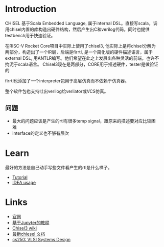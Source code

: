 # Introduction
CHISEL 基于Scala Embedded Language, 属于internal DSL。直接写scala，调用chisel内置的库构造出硬件结构，然后产生出C和verilog代码，同时也提供testbench用于快速验证。

在RISC-V Rocket Core项目中实际上使用了chisel3, 他实际上是将chisel分解为两部分，构造出了一个IR层，后端是firrtl, 是一个简化版的硬件描述语言，属于external DSL, 用ANTLR编写。他们希望在此之上发展出各种灵活的前端，也许不拘泥于scala语言。
Chisel3现在是两部分，CORE用于描述硬件，tester是做验证的

firrtl也添加了一个interpreter包用于高层仿真而不依赖于仿真器。

整个软件包也支持吐出verilog给verilator或VCS仿真。

## 问题
* 最大的问题应该是产生的rtl有很多temp signal，跟原来的描述要对应比较困难
* interface的定义也不够有层次

# Learn

最好的方法是自己动手写些文件看产生的rtl是什么样子。
* [Tutorial](./chisel/tutorial.md)
* [IDEA usage](./chisel/IDEA.md)



# Links

* [官网](https://chisel.eecs.berkeley.edu/)
* [基于Jupyter的教程](https://github.com/freechipsproject/chisel-bootcamp.git)
* [Chisel3 wiki](https://github.com/freechipsproject/chisel3/wiki)
* [最新chiesel 文档](https://chisel.eecs.berkeley.edu/api/latest/index.html)
* [cs250: VLSI Systems Design](http://inst.eecs.berkeley.edu/~cs250)

